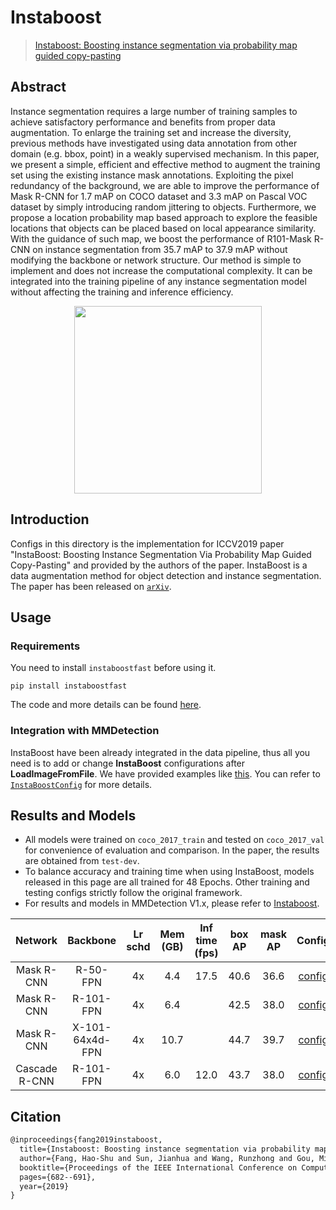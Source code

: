 # Instaboost

> [Instaboost: Boosting instance segmentation via probability map guided copy-pasting](https://arxiv.org/abs/1908.07801)

<!-- [ALGORITHM] -->

## Abstract

Instance segmentation requires a large number of training samples to achieve satisfactory performance and benefits from proper data augmentation. To enlarge the training set and increase the diversity, previous methods have investigated using data annotation from other domain (e.g. bbox, point) in a weakly supervised mechanism. In this paper, we present a simple, efficient and effective method to augment the training set using the existing instance mask annotations. Exploiting the pixel redundancy of the background, we are able to improve the performance of Mask R-CNN for 1.7 mAP on COCO dataset and 3.3 mAP on Pascal VOC dataset by simply introducing random jittering to objects. Furthermore, we propose a location probability map based approach to explore the feasible locations that objects can be placed based on local appearance similarity. With the guidance of such map, we boost the performance of R101-Mask R-CNN on instance segmentation from 35.7 mAP to 37.9 mAP without modifying the backbone or network structure. Our method is simple to implement and does not increase the computational complexity. It can be integrated into the training pipeline of any instance segmentation model without affecting the training and inference efficiency.

<div align=center>
<img src="https://user-images.githubusercontent.com/40661020/143894053-ecfe8406-1a05-461b-953c-efeef22d7a60.png" height="300"/>
</div>

## Introduction

Configs in this directory is the implementation for ICCV2019 paper "InstaBoost: Boosting Instance Segmentation Via Probability Map Guided Copy-Pasting" and provided by the authors of the paper. InstaBoost is a data augmentation method for object detection and instance segmentation. The paper has been released on [`arXiv`](https://arxiv.org/abs/1908.07801).

## Usage

### Requirements

You need to install `instaboostfast` before using it.

```shell
pip install instaboostfast
```

The code and more details can be found [here](https://github.com/GothicAi/Instaboost).

### Integration with MMDetection

InstaBoost have been already integrated in the data pipeline, thus all you need is to add or change **InstaBoost** configurations after **LoadImageFromFile**. We have provided examples like [this](mask_rcnn_r50_fpn_instaboost_4x#L121). You can refer to [`InstaBoostConfig`](https://github.com/GothicAi/InstaBoost-pypi#instaboostconfig) for more details.

## Results and Models

- All models were trained on `coco_2017_train` and tested on `coco_2017_val` for convenience of evaluation and comparison. In the paper, the results are obtained from `test-dev`.
- To balance accuracy and training time when using InstaBoost, models released in this page are all trained for 48 Epochs. Other training and testing configs strictly follow the original framework.
- For results and models in MMDetection V1.x, please refer to [Instaboost](https://github.com/GothicAi/Instaboost).

|    Network    |    Backbone     | Lr schd | Mem (GB) | Inf time (fps) | box AP | mask AP |                                                               Config                                                               |                                                                                                                                                                                    Download                                                                                                                                                                                    |
| :-----------: | :-------------: | :-----: | :------: | :------------: | :----: | :-----: | :--------------------------------------------------------------------------------------------------------------------------------: | :----------------------------------------------------------------------------------------------------------------------------------------------------------------------------------------------------------------------------------------------------------------------------------------------------------------------------------------------------------------------------: |
|  Mask R-CNN   |    R-50-FPN     |   4x    |   4.4    |      17.5      |  40.6  |  36.6   |     [config](https://github.com/open-mmlab/mmdetection/tree/master/configs/instaboost/mask-rcnn_r50_fpn_instaboost-4x_coco.py)     |                  [model](https://download.openmmlab.com/mmdetection/v2.0/instaboost/mask_rcnn_r50_fpn_instaboost_4x_coco/mask_rcnn_r50_fpn_instaboost_4x_coco_20200307-d025f83a.pth) \| [log](https://download.openmmlab.com/mmdetection/v2.0/instaboost/mask_rcnn_r50_fpn_instaboost_4x_coco/mask_rcnn_r50_fpn_instaboost_4x_coco_20200307_223635.log.json)                   |
|  Mask R-CNN   |    R-101-FPN    |   4x    |   6.4    |                |  42.5  |  38.0   |    [config](https://github.com/open-mmlab/mmdetection/tree/master/configs/instaboost/mask-rcnn_r101_fpn_instaboost-4x_coco.py)     |             [model](https://download.openmmlab.com/mmdetection/v2.0/instaboost/mask_rcnn_r101_fpn_instaboost_4x_coco/mask_rcnn_r101_fpn_instaboost_4x_coco_20200703_235738-f23f3a5f.pth) \| [log](https://download.openmmlab.com/mmdetection/v2.0/instaboost/mask_rcnn_r101_fpn_instaboost_4x_coco/mask_rcnn_r101_fpn_instaboost_4x_coco_20200703_235738.log.json)             |
|  Mask R-CNN   | X-101-64x4d-FPN |   4x    |   10.7   |                |  44.7  |  39.7   | [config](https://github.com/open-mmlab/mmdetection/tree/master/configs/instaboost/mask-rcnn_x101-64x4d_fpn_instaboost-4x_coco.py)  | [model](https://download.openmmlab.com/mmdetection/v2.0/instaboost/mask_rcnn_x101_64x4d_fpn_instaboost_4x_coco/mask_rcnn_x101_64x4d_fpn_instaboost_4x_coco_20200515_080947-8ed58c1b.pth) \| [log](https://download.openmmlab.com/mmdetection/v2.0/instaboost/mask_rcnn_x101_64x4d_fpn_instaboost_4x_coco/mask_rcnn_x101_64x4d_fpn_instaboost_4x_coco_20200515_080947.log.json) |
| Cascade R-CNN |    R-101-FPN    |   4x    |   6.0    |      12.0      |  43.7  |  38.0   | [config](https://github.com/open-mmlab/mmdetection/tree/master/configs/instaboost/cascade-mask-rcnn_r50_fpn_instaboost-4x_coco.py) |  [model](https://download.openmmlab.com/mmdetection/v2.0/instaboost/cascade_mask_rcnn_r50_fpn_instaboost_4x_coco/cascade_mask_rcnn_r50_fpn_instaboost_4x_coco_20200307-c19d98d9.pth) \| [log](https://download.openmmlab.com/mmdetection/v2.0/instaboost/cascade_mask_rcnn_r50_fpn_instaboost_4x_coco/cascade_mask_rcnn_r50_fpn_instaboost_4x_coco_20200307_223646.log.json)   |

## Citation

```latex
@inproceedings{fang2019instaboost,
  title={Instaboost: Boosting instance segmentation via probability map guided copy-pasting},
  author={Fang, Hao-Shu and Sun, Jianhua and Wang, Runzhong and Gou, Minghao and Li, Yong-Lu and Lu, Cewu},
  booktitle={Proceedings of the IEEE International Conference on Computer Vision},
  pages={682--691},
  year={2019}
}
```
